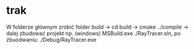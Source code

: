 # trak
W folderze głównym zrobić folder build -> cd build -> cmake ../compile -> dalej zbudować projekt np. (windows) MSBuild.exe ./RayTracer.sln, po zbuodwaniu: ./Debug/RayTracer.exe
